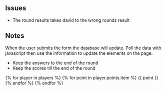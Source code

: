 ## Issues
- The round results takes david to the wrong rounds result

## Notes

When the user submits the form the database will update.
Poll the data with javascript then use the information to update the elements on the page.

- Keep the answers to the end of the round
- Keep the scores till the end of the round

{% for player in players %}
    {% for point in player.points.item %}
        {{ point }}
    {% endfor %}
{% endfor %}